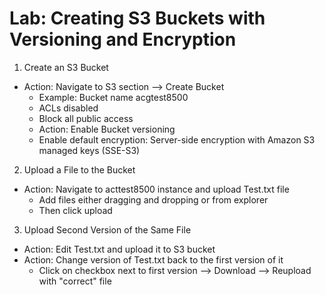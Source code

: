 # Lab: Creating S3 Buckets with Versioning and Encryption

1. Create an S3 Bucket
- Action: Navigate to S3 section --> Create Bucket
	- Example: Bucket name acgtest8500
	- ACLs disabled
	- Block all public access
	- Action: Enable Bucket versioning
	- Enable default encryption: Server-side encryption with Amazon S3 managed keys (SSE-S3)

2. Upload a File to the Bucket
- Action: Navigate to acttest8500 instance and upload Test.txt file
	- Add files either dragging and dropping or from explorer
	- Then click upload

3. Upload Second Version of the Same File
- Action: Edit Test.txt and upload it to S3 bucket
- Action: Change version of Test.txt back to the first version of it
	- Click on checkbox next to first version --> Download --> Reupload with "correct" file
	